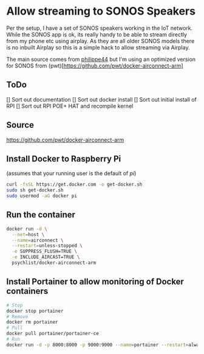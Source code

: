 # Allow streaming to SONOS Speakers

Per the setup, I have a set of SONOS speakers working in the IoT network. While the SONOS app is ok, its really handy to be able to stream directly from my phone etc using airplay. As they are all older SONOS models there is no inbuilt Airplay so this is a simple hack to allow streaming via Airplay.

The main source comes from [philippe44](https://github.com/philippe44/AirConnect) but I'm using an optimized version for SONOS from (pwt)[https://github.com/pwt/docker-airconnect-arm]

## ToDo

[] Sort out documentation
[] Sort out docker install
[] Sort out initial install of RPI
[] Sort out RPI POE+ HAT and recompile kernel

## Source
https://github.com/pwt/docker-airconnect-arm

## Install Docker to Raspberry Pi

(assumes that your running user is the default of _pi_)

```bash
curl -fsSL https://get.docker.com -o get-docker.sh
sudo sh get-docker.sh
sudo usermod -aG docker pi
```

## Run the container

```bash
docker run -d \
  --net=host \
  --name=airconnect \
  --restart=unless-stopped \
  -e SUPPRESS_FLUSH=TRUE \
  -e INCLUDE_AIRCAST=TRUE \
  psychlist/docker-airconnect-arm
```

## Install Portainer to allow monitoring of Docker containers

```bash
# Stop
docker stop portainer
# Remove
docker rm portainer
# Pull
docker pull portainer/portainer-ce
# Run
docker run -d -p 8000:8000 -p 9000:9000 --name=portainer --restart=always -v /var/run/docker.sock:/var/run/docker.sock -v portainer_data:/data portainer/portainer-ce
```
